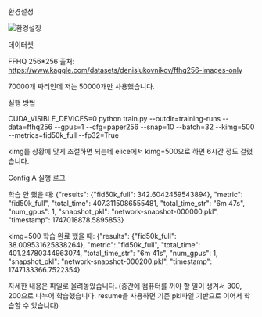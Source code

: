 환경설정

![환경설정](https://github.com/user-attachments/assets/e595dcf0-e999-4ee3-97db-436b77bfb28d)

데이터셋

FFHQ 256*256 출처: https://www.kaggle.com/datasets/denislukovnikov/ffhq256-images-only

70000개 짜리인데 저는 50000개만 사용했습니다.

실행 방법

CUDA_VISIBLE_DEVICES=0 python train.py --outdir=training-runs --data=ffhq256 --gpus=1 --cfg=paper256 --snap=10 --batch=32 --kimg=500 --metrics=fid50k_full --fp32=True

kimg를 상황에 맞게 조절하면 되는데 elice에서 kimg=500으로 하면 6시간 정도 걸렸습니다.

Config A 실행 로그

학습 안 했을 때: {"results": {"fid50k_full": 342.6042459543894}, "metric": "fid50k_full", "total_time": 407.3115086555481, "total_time_str": "6m 47s", "num_gpus": 1, "snapshot_pkl": "network-snapshot-000000.pkl", "timestamp": 1747018878.5895853}

kimg=500 학습 완료 했을 때: {"results": {"fid50k_full": 38.009531625838264}, "metric": "fid50k_full", "total_time": 401.24780344963074, "total_time_str": "6m 41s", "num_gpus": 1, "snapshot_pkl": "network-snapshot-000200.pkl", "timestamp": 1747133366.7522354}

자세한 내용은 파일로 올려놓았습니다. (중간에 컴퓨터를 꺼야 할 일이 생겨서 300, 200으로 나누어 학습했습니다. resume을 사용하면 기존 pkl파일 기반으로 이어서 학습할 수 있습니다)



